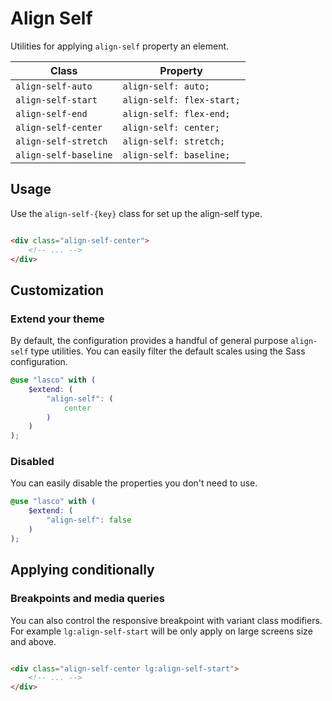 # Align Self

Utilities for applying `align-self` property an element.

| Class                 | Property                  |
|-----------------------|---------------------------|
| `align-self-auto`     | `align-self: auto;`       |
| `align-self-start`    | `align-self: flex-start;` |
| `align-self-end`      | `align-self: flex-end;`   |
| `align-self-center`   | `align-self: center;`     |
| `align-self-stretch`  | `align-self: stretch;`    |
| `align-self-baseline` | `align-self: baseline;`   |

## Usage

Use the `align-self-{key}` class for set up the align-self type.

```html

<div class="align-self-center">
    <!-- ... -->
</div>
```

## Customization

### Extend your theme

By default, the configuration provides a handful of general purpose `align-self` type utilities. You can easily filter
the default scales using the Sass configuration.

```scss
@use "lasco" with (
    $extend: (
        "align-self": (
            center
        )
    )
);
```

### Disabled

You can easily disable the properties you don't need to use.

```scss
@use "lasco" with (
    $extend: (
        "align-self": false
    )
);
```

## Applying conditionally

### Breakpoints and media queries

You can also control the responsive breakpoint with variant class modifiers. For example `lg:align-self-start` will be
only apply on large screens size and above.

```html

<div class="align-self-center lg:align-self-start">
    <!-- ... -->
</div>
```
